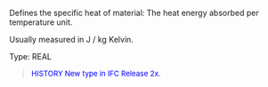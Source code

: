 ﻿Defines the specific heat of material: The heat energy absorbed per temperature unit.

Usually measured in J / kg Kelvin.

Type: REAL

> <font size="-1" color="#0000FF">HISTORY New type in IFC Release 2x.
</font>